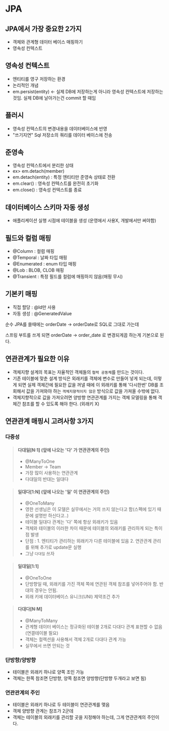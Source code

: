 # JPA
## JPA에서 가장 중요한 2가지
- 객체와 관계형 데이터 베이스 매핑하기
- 영속성 컨텍스트

## 영속성 컨텍스트
- 엔티티를 영구 저장하는 환경
- 논리적인 개념
- em.persist(entity) <- 실제 DB에 저장하는게 아니라 영속성 컨텍스트에 저장하는 것임.
실제 DB에 날아가는건  commit 할 때임

## 플러시
- 영속성 컨텍스트의 변경내용을 데이터베이스에 반영
- "쓰기지연" Sql 저장소의 쿼리를 데이터 베이스에 전송

## 준영속
- 영속성 컨텍스트에서 분리한 상태   
- ex> em.detach(member)
- em.detach(entity)  : 특정 엔티티만 준영속 상태로 전환
- em.clear() : 영속성 컨텍스트를 완전히 초기화
- em.close() : 영속성 컨텍스트를 종료

## 데이터베이스 스키마 자동 생성
- 애플리케이션 실행 시점에 테이블을 생성 (운영에서 사용X, 개발에서만 써야함)

## 필드와 컬럼 매핑
- @Column : 컬럼 매핑
- @Temporal : 날짜 타입 매핑
- @Enumerated : enum 타입 매핑
- @Lob : BLOB, CLOB 매핑
- @Transient : 특정 필드를 컬럼에 매핑하지 않음(매핑 무시)

## 기본키 매핑
- 직접 할당 : @Id만 사용
- 자동 생성 : @GeneratedValue

순수 JPA를 쓸때에는 orderDate -> orderDate로 SQL로 그대로 가는데

스프링 부트를 쓰게 되면 orderDate -> order_date 로 변경되게끔 하는게 기본으로 된다.

## 연관관계가 필요한 이유
- 객체지향 설계의 목표는 자율적인 객체들의 `협력 공동체`를 만드는 것이다.
- 기존 테이블에 맞춘 설계 방식은 외래키를 객체에 변수로 만들어 넣게 되는데,
  이렇게 되면 실제 객체간에 필요한 값을 꺼낼 때에 이 외래키를 통해 '다시한번' 
  DB를 조회해서 값을 가져와야 하는 `객체지향적이지 않은` 방식으로 값을 
  가져올 수밖에 없다.
- 객체지향적으로 값을 가져오려면 양방향 연관관계를 가지는 객체 모델링을 통해
  객체간 참조를 할 수 있도록 해야 한다. (외래키 X)
  
## 연관관계 매핑시 고려사항 3가지
### 다중성

>#### 다대일[N:1] (앞에 나오는 '다' 가 연관관계의 주인)
>- @ManyToOne
>- Member -> Team
>- 가장 많이 사용하는 연관관계
>- 다대일의 반대는 일대다

>#### 일대다[1:N] (앞에 나오는 '일' 이 연관관계의 주인)
>- @OneToMany
>- 영한 선생님은 이 모델은 실무에서는 거의 쓰지 않는다고 함(스펙에 있기 때문에 설명만 하신다고..)
>- 테이블 일대다 관계는 '다' 쪽에 항상 외래키가 있음
>- 객체와 테이블의 이러한 차이 때문에 테이블의 외래키를 관리하게 되는 특이점 발생
>- 단점 : 1. 엔티티가 관리하는 외래키가 다른 테이블에 있음 2. 연관관계 관리를 위해 추가로 update문 실행
>- 그냥 `다대일` 쓰자

>#### 일대일[1:1]
>- @OneToOne
>- 단방향일 때, 외래키를 가진 객체 쪽에 연관된 객체 참조를 넣어주어야 함. 반대의 경우는 안됨.
>- 외래 키에 데이터베이스 유니크(UNI) 제약조건 추가

>#### 다대다[N:M]
>- @ManyToMany
>- 관계형 데이터 베이스는 정규화된 테이블 2개로 다대다 관계 표현할 수 없음(연결테이블 필요)
>- 객체는 컬렉션을 사용해서 객체 2개로 다대다 관계 가능
>- 실무에서 쓰면 안되는 것

### 단방향/양방향
- 테이블은 외래키 하나로 양쪽 조인 가능
- 객체는 한쪽 참조면 단방향, 양쪽 참조면 양방향(단방향 두개라고 보면 됨)

### 연관관계의 주인
- 테이블은 외래키 하나로 두 테이블이 연관관계를 맺음
- 객체 양방향 관계는 참조가 2군데
- 객체는 테이블의 외래키를 관리할 곳을 지정해야 하는데, 그게 연관관계의 주인이다.